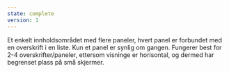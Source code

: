 ```yaml
---
state: complete
version: 1
---
```

Et enkelt innholdsområdet med flere paneler, hvert panel er forbundet med en overskrift i en liste. Kun et panel er synlig om gangen. Fungerer best for 2-4 overskrifter/paneler, ettersom visninge er horisontal, og dermed har begrenset plass på små skjermer.
